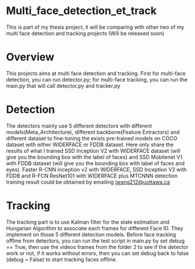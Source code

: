 # Multi_face_detection_et_track
This is part of my thesis project, it will be comparing with other two of my multi face detection and tracking projects (Will be released soon)

# Overview
This projects aims at multi face detection and tracking. First for multi-face detection, you can run detector.py; for multi-face tracking, you can run the main.py that will call detector.py and tracker.py 

# Detection
The detectors mainly use 5 different detectors with different models(Meta_Architecture), different backbone(Feature Extractors) and different dataset to fine-tuning the exists pre-trained models on COCO dataset with either WIDERFACE or FDDB dataset. Here only share the results of what I trained SSD Inception V2 with WIDERFACE dataset (will give you the bounding box with the label of faces) and SSD Mobilenet V1 with FDDB dataset (will give you the bounding box with label of faces and eyes). Faster R-CNN inception v2 with WIDERFACE, SSD Inception V2 with FDDB and R-FCN ResNet101 with WIDERFACE plus MTCNNN detection training result could be obtained by emailing jwang212@uottawa.ca

# Tracking

The tracking part is to use Kalman filter for the state estimation and Hungarian Algorithm to associate each frames for different Face ID. They implement on those 5 different detection models. Before face tracking offline from detectors, you can run the test script in main.py by set debug == True, then use the videos frames from the folder 2 to see if the detector work or not, if it works without errors, then you can set debug back to false (debug = False) to start tracking faces offline.



